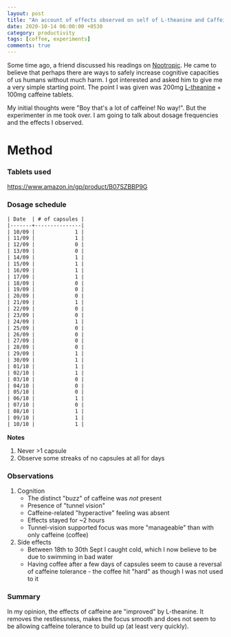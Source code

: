 ```yaml
---
layout: post
title: "An account of effects observed on self of L-theanine and Caffeine"
date: 2020-10-14 06:00:00 +0530
category: productivity
tags: [coffee, experiments]
comments: true
---
```

Some time ago, a friend discussed his readings on [Nootropic][1]. He came to believe that perhaps there are ways to safely increase cognitive capacities of us humans without much harm. I got interested and asked him to give me a very simple starting point. The point I was given was 200mg [L-theanine][2] + 100mg caffeine tablets.

My initial thoughts were "Boy that's a lot of caffeine! No way!". But the experimenter in me took over. I am going to talk about dosage frequencies and the effects I observed.

# Method

### Tablets used
https://www.amazon.in/gp/product/B07SZBBP9G

### Dosage schedule
``` org
| Date  | # of capsules |
|-------+---------------|
| 10/09 |             1 |
| 11/09 |             1 |
| 12/09 |             0 |
| 13/09 |             0 |
| 14/09 |             1 |
| 15/09 |             1 |
| 16/09 |             1 |
| 17/09 |             1 |
| 18/09 |             0 |
| 19/09 |             0 |
| 20/09 |             0 |
| 21/09 |             1 |
| 22/09 |             0 |
| 23/09 |             0 |
| 24/09 |             1 |
| 25/09 |             0 |
| 26/09 |             0 |
| 27/09 |             0 |
| 28/09 |             0 |
| 29/09 |             1 |
| 30/09 |             1 |
| 01/10 |             1 |
| 02/10 |             1 |
| 03/10 |             0 |
| 04/10 |             0 |
| 05/10 |             0 |
| 06/10 |             1 |
| 07/10 |             0 |
| 08/10 |             1 |
| 09/10 |             1 |
| 10/10 |             1 |
```
**Notes**
1. Never >1 capsule
2. Observe some streaks of no capsules at all for days

### Observations
1. Cognition
   - The distinct "buzz" of caffeine was *not* present
   - Presence of "tunnel vision"
   - Caffeine-related "hyperactive" feeling was absent
   - Effects stayed for ~2 hours
   - Tunnel-vision supported focus was more "manageable" than with only caffeine (coffee)
2. Side effects
   - Between 18th to 30th Sept I caught cold, which I now believe to be due to swimming in bad water
   - Having coffee after a few days of capsules seem to cause a reversal of caffeine tolerance - the coffee hit "hard" as though I was not used to it


### Summary
In my opinion, the effects of caffeine are "improved" by L-theanine. It removes the restlessness, makes the focus smooth and does not seem to be allowing caffeine tolerance to build up (at least very quickly).


[1]: https://en.wikipedia.org/wiki/Nootropic
[2]: https://en.wikipedia.org/wiki/Theanine
